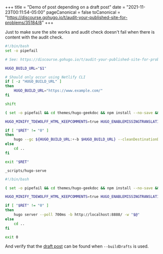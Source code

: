+++
title = "Demo of post depending on a draft post"
date = "2021-11-23T00:11:54-05:00"
pageCanonical = false
toCanonical = "https://discourse.gohugo.io/t/audit-your-published-site-for-problems/35184/8"
+++

Just to make sure the site works and audit check doesn't fail when there is
content with the audit check.

```bash
#!/bin/bash
set -o pipefail

# See: https://discourse.gohugo.io/t/audit-your-published-site-for-problems/35184/

HUGO_BUILD_URL="$1"

# Should only occur using Netlify CLI
if [ -z "HUGO_BUILD_URL" ]
then
	HUGO_BUILD_URL="https://www.example.com/"
fi

shift

( set -o pipefail && cd themes/hugo-geekdoc && npm install --no-save && npx gulp default )

HUGO_MINIFY_TDEWOLFF_HTML_KEEPCOMMENTS=true HUGO_ENABLEMISSINGTRANSLATIONPLACEHOLDERS=true hugo ${HUGO_BUILD_URL:+-b $HUGO_BUILD_URL} && grep -inorE "<\!-- raw HTML omitted -->|ZgotmplZ|hahahugo|\[i18n\]|\(<nil>\)" public/; RET="$?"

if [ "$RET" != "0" ]
then
	hugo --gc ${HUGO_BUILD_URL:+-b $HUGO_BUILD_URL} --cleanDestinationDir "$@"; RET=$?
else
	cd ..
fi

exit "$RET"
```

``_scripts/hugo-serve``

```bash
#!/bin/bash

( set -o pipefail && cd themes/hugo-geekdoc && npm install --no-save && npx gulp default )

HUGO_MINIFY_TDEWOLFF_HTML_KEEPCOMMENTS=true HUGO_ENABLEMISSINGTRANSLATIONPLACEHOLDERS=true hugo ${HUGO_BUILD_URL:+-b $HUGO_BUILD_URL} && grep -inorE "<\!-- raw HTML omitted -->|ZgotmplZ|hahahugo|\[i18n\]" public/; RET="$?"

if [ "$RET" != "0" ]
then
	hugo server --poll 700ms -b http://localhost:8888/ -w "$@"
else
	cd ..
fi

exit 0
```

And verify that the [draft post](demo-draft-post.md) can be found
when `--buildDrafts` is used.
